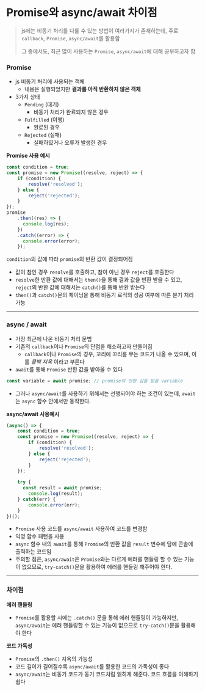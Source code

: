 # Promise와 async/await 차이점



> js에는 비동기 처리를 다룰 수 있는 방법이 여러가지가 존재하는데, 주로 `callback`, `Promise`, `async/await`를 활용함
>
> 그 중에서도, 최근 많이 사용하는 `Promise`, `async/await`에 대해 공부하고자 함



### Promise

* js 비동기 처리에 사용되는 객체
  * 내용은 실행되었지만 **결과를 아직 반환하지 않은 객체**
* 3가지 상태
  * `Pending` (대기)
    * 비동기 처리가 완료되지 않은 경우
  * `Fulfilled` (이행)
    * 완료된 경우
  * `Rejected` (실패)
    * 실패하였거나 오류가 발생한 경우

**Promise 사용 예시**

```javascript
const condition = true;
const promise = new Promise((resolve, reject) => {
    if (condition) {
        resolve('resolved');
    } else {
        reject('rejected');
    }
});
promise
	.then((res) => {
      console.log(res);
	})
	.catch((error) => {
      console.error(error);
	});
```

`condition`의 값에 따라 `promise`의 반환 값이 결정되어짐

* 값이 참인 경우 `resolve`를 호출하고, 참이 아닌 경우 `reject`를 호출한다
* `resolve`한 반환 값에 대해서는 `then()`을 통해 결과 값을 반환 받을 수 있고, `reject`의 반환 값에 대해서는 `catch()`를 통해 반환 받는다
* `then()`과 `catch()`문의 체이닝을 통해 비동기 로직의 성공 여부에 따른 분기 처리 가능

*****

### async / await

* 가장 최근에 나온 비동기 처리 문법
* 기존의 `callback`이나 `Promise`의 단점을 해소하고자 만들어짐
  * `callback`이나 `Promise`의 경우, 꼬리에 꼬리를 무는 코드가 나올 수 있으며, 이를 *콜백 지옥* 이라고 부른다
* `await`를 통해 `Promise` 반환 값을 받아올 수 있다

```javascript
const variable = await promise; // promise의 반환 값을 받을 variable
```

* 그러나 `async/await`를 사용하기 위해서는 선행되어야 하는 조건이 있는데, `await`는 `async` 함수 안에서만 동작한다.

**async/await 사용예시**

```javascript
(async() => {
    const condition = true;
    const promise = new Promise((resolve, reject) => {
        if (condition) {
            resolve('resolved');
        } else {
            reject('rejected');
        }
    });
    
    try {
      const result = await promise;
        console.log(result);
    } catch(err) {
        console.error(err);
    }
})();
```

* `Promise` 사용 코드를 `async/await` 사용하여 코드를 변경함
* 익명 함수 패턴을 사용
* `async` 함수 내의 `await`를 통해 `Promise`의 반환 값을 `result` 변수에 담에 콘솔에 출력하는 코드임
* 주의할 점은, `async/await`은 `Promise`와는 다르게 에러를 핸들링 할 수 있는 기능이 없으므로, `try-catch()`문을 활용하여 에러를 핸들링 해주어야 한다.

*****

### 차이점

**에러 핸들링**

* `Promise`를 활용할 시에는 `.catch()` 문을 통해 에러 핸들링이 가능하지만, `async/await`는 에러 핸들링할 수 있는 기능이 없으므로 `try-catch()`문을 활용해야 한다

**코드 가독성**

* `Promise`의 `.then()` 지옥의 가능성
* 코드 길이가 길어질수록 `async/await`를 활용한 코드의 가독성이 좋다
* `async/await`는 비동기 코드가 동기 코드처럼 읽히게 해준다. 코드 흐름을 이해하기 쉽다